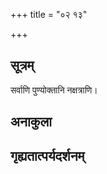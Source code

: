 +++
title = "०२ १३"

+++
## सूत्रम्
सर्वाणि पुण्योक्तानि नक्षत्राणि।
## अनाकुला

## गृह्यतात्पर्यदर्शनम्

